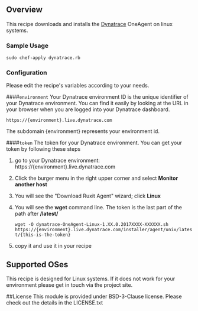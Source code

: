 ## Overview

This recipe downloads and installs the [Dynatrace](http://www.dynatrace.com/) OneAgent on linux systems.

### Sample Usage

```
sudo chef-apply dynatrace.rb
```

### Configuration
Please edit the recipe's variables according to your needs.

####`environment`
Your Dynatrace environment ID is the unique identifier of your Dynatrace environment. You can find it easily by looking at the URL in your browser when you are logged into your Dynatrace dashboard.

<code>https://{environment}.live.dynatrace.com</code>

The subdomain {environment} represents your environment id.

####`token`
The token for your Dynatrace environment. You can get your token by following these steps

1. go to your Dynatrace environment: https://{environment}.live.dynatrace.com
2. Click the burger menu in the right upper corner and select **Monitor another host**
3. You will see the "Download Ruxit Agent" wizard; click **Linux**
4. You will see the **wget** command line. The token is the last part of the path after **/latest/**
    
    <code>wget -O dynatrace-OneAgent-Linux-1.XX.0.2017XXXX-XXXXXX.sh https://{environment}.live.dynatrace.com/installer/agent/unix/latest/{this-is-the-token}</code>
5. copy it and use it in your recipe

## Supported OSes
This recipe is designed for Linux systems. 
If it does not work for your environment please get in touch via the project site.

##License
This module is provided under BSD-3-Clause license. Please check out the details in the LICENSE.txt
